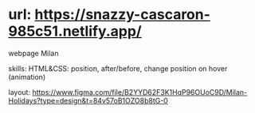 # url: https://snazzy-cascaron-985c51.netlify.app/

webpage Milan

skills:
HTML&CSS: position, after/before, change position on hover (animation)

layout: https://www.figma.com/file/B2YYD62F3K1HqP96OUoC9D/Milan-Holidays?type=design&t=84v57oB1OZO8b8tG-0
